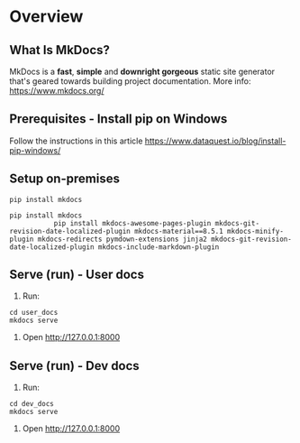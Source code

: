 # Overview

## What Is MkDocs?

MkDocs is a **fast**, **simple** and **downright gorgeous** static site generator that's geared towards building project documentation.
More info: https://www.mkdocs.org/


## Prerequisites - Install pip on Windows
Follow the instructions in this article
https://www.dataquest.io/blog/install-pip-windows/ 

## Setup on-premises

```
pip install mkdocs
```

```
pip install mkdocs
           pip install mkdocs-awesome-pages-plugin mkdocs-git-revision-date-localized-plugin mkdocs-material==8.5.1 mkdocs-minify-plugin mkdocs-redirects pymdown-extensions jinja2 mkdocs-git-revision-date-localized-plugin mkdocs-include-markdown-plugin
```

## Serve (run) - User docs
1. Run:
```
cd user_docs
mkdocs serve
```

1. Open http://127.0.0.1:8000
## Serve (run) - Dev docs
1. Run:
```
cd dev_docs
mkdocs serve
```

1. Open http://127.0.0.1:8000